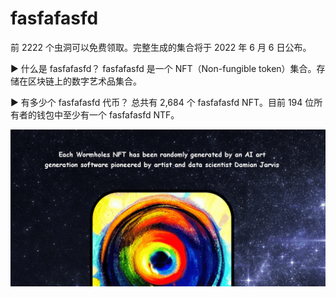 # fasfafasfd

前 2222 个虫洞可以免费领取。完整生成的集合将于 2022 年 6 月 6 日公布。

▶ 什么是 fasfafasfd？
fasfafasfd 是一个 NFT（Non-fungible token）集合。存储在区块链上的数字艺术品集合。

▶ 有多少个 fasfafasfd 代币？
总共有 2,684 个 fasfafasfd NFT。目前 194 位所有者的钱包中至少有一个 fasfafasfd NTF。

![nft](4132134131.png)

